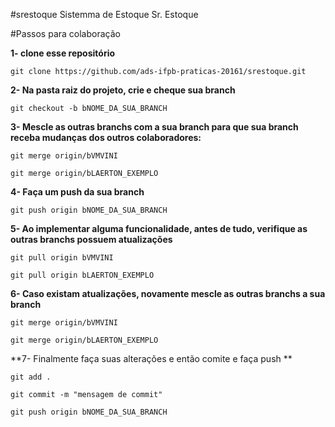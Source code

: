 #srestoque
Sistemma de Estoque Sr. Estoque

#Passos para colaboração

**1- clone esse repositório**

`git clone https://github.com/ads-ifpb-praticas-20161/srestoque.git`

**2- Na pasta raiz do projeto, crie e cheque sua branch**

` git checkout -b bNOME_DA_SUA_BRANCH `

**3- Mescle as outras branchs com a sua branch para que sua branch receba mudanças dos outros colaboradores:**

`git merge origin/bVMVINI`

` git merge origin/bLAERTON_EXEMPLO `

**4- Faça um push da sua branch**

` git push origin bNOME_DA_SUA_BRANCH `

**5- Ao implementar alguma funcionalidade, antes de tudo, verifique as outras branchs possuem atualizações**

` git pull origin bVMVINI `

` git pull origin bLAERTON_EXEMPLO `

**6- Caso existam atualizações, novamente mescle as outras branchs a sua branch**

`git merge origin/bVMVINI`

` git merge origin/bLAERTON_EXEMPLO `

**7- Finalmente faça suas alterações e então comite e faça push **

` git add . `

` git commit -m "mensagem de commit" `

` git push origin bNOME_DA_SUA_BRANCH `


